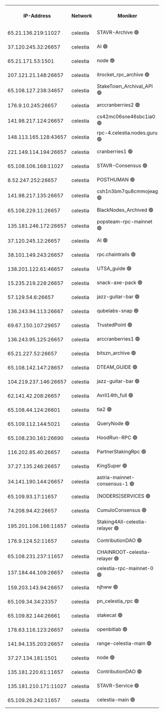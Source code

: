 


<table><tr><th>IP-Address</th><th>Network</th><th>Moniker</th><th>Latest Block Height</th><th>Earliest Block Height</th><th>Catching Up</th><th>Tx Index</th><th>Voting Power</th><th>Version</th><th>Scan Time</th></tr><tr><td>65.21.136.219:11027</td><td>celestia</td><td>STAVR-Archive 🟢</td><td>2761694</td><td>1</td><td>False</td><td>on</td><td>0</td><td>2.3.1</td><td>2024-11-10T19:37:41.255697932UTC</td></tr><tr><td>37.120.245.32:26657</td><td>celestia</td><td>AI 🟢</td><td>2761694</td><td>1</td><td>False</td><td>off</td><td>0</td><td>2.3.1</td><td>2024-11-10T19:37:41.668582341UTC</td></tr><tr><td>65.21.171.53:1501</td><td>celestia</td><td>node 🟢</td><td>2761695</td><td>1</td><td>False</td><td>on</td><td>0</td><td>2.3.1</td><td>2024-11-10T19:37:42.093398307UTC</td></tr><tr><td>207.121.21.148:26657</td><td>celestia</td><td>itrocket_rpc_archive 🟢</td><td>2761175</td><td>1</td><td>False</td><td>on</td><td>0</td><td>2.3.1</td><td>2024-11-10T19:38:21.159679482UTC</td></tr><tr><td>65.108.127.238:34657</td><td>celestia</td><td>StakeTown_Archival_API 🟢</td><td>2761698</td><td>1</td><td>False</td><td>on</td><td>0</td><td>2.3.1</td><td>2024-11-10T19:38:25.704842853UTC</td></tr><tr><td>176.9.10.245:26657</td><td>celestia</td><td>arccranberries2 🟢</td><td>2761702</td><td>1</td><td>False</td><td>on</td><td>0</td><td>2.3.1</td><td>2024-11-10T19:39:11.887260368UTC</td></tr><tr><td>141.98.217.124:26657</td><td>celestia</td><td>cs42mc06sne46sbc1ia0 🟢</td><td>2761703</td><td>1</td><td>False</td><td>on</td><td>0</td><td>2.3.1</td><td>2024-11-10T19:39:18.917134856UTC</td></tr><tr><td>148.113.165.128:43657</td><td>celestia</td><td>rpc-4.celestia.nodes.guru 🟢</td><td>2761704</td><td>1</td><td>False</td><td>on</td><td>0</td><td>2.3.1</td><td>2024-11-10T19:39:38.458671503UTC</td></tr><tr><td>221.149.114.194:26657</td><td>celestia</td><td>cranberries1 🟢</td><td>2761705</td><td>1</td><td>False</td><td>on</td><td>0</td><td>2.3.1</td><td>2024-11-10T19:39:50.094212563UTC</td></tr><tr><td>65.108.106.168:11027</td><td>celestia</td><td>STAVR-Consensus 🟢</td><td>2761705</td><td>1</td><td>False</td><td>on</td><td>0</td><td>2.3.1</td><td>2024-11-10T19:39:52.505145536UTC</td></tr><tr><td>8.52.247.252:26657</td><td>celestia</td><td>POSTHUMAN 🟢</td><td>2761710</td><td>1</td><td>False</td><td>on</td><td>0</td><td>2.3.1</td><td>2024-11-10T19:40:43.001741622UTC</td></tr><tr><td>141.98.217.135:26657</td><td>celestia</td><td>csh1n3bm7qu8cmmojeag 🟢</td><td>2761710</td><td>1</td><td>False</td><td>on</td><td>0</td><td>2.3.1</td><td>2024-11-10T19:40:43.488608203UTC</td></tr><tr><td>65.108.229.11:26657</td><td>celestia</td><td>BlackNodes_Archived 🟢</td><td>2761710</td><td>1</td><td>False</td><td>on</td><td>0</td><td>2.1.2</td><td>2024-11-10T19:40:50.565161204UTC</td></tr><tr><td>135.181.246.172:26657</td><td>celestia</td><td>popsteam-rpc-mainnet 🟢</td><td>2761713</td><td>1</td><td>False</td><td>on</td><td>0</td><td>2.3.1</td><td>2024-11-10T19:41:22.301912580UTC</td></tr><tr><td>37.120.245.12:26657</td><td>celestia</td><td>AI 🟢</td><td>2761714</td><td>1</td><td>False</td><td>off</td><td>0</td><td>2.3.1</td><td>2024-11-10T19:41:28.934796127UTC</td></tr><tr><td>38.101.149.243:26657</td><td>celestia</td><td>rpc.chaintrails 🟢</td><td>2761714</td><td>1</td><td>False</td><td>on</td><td>0</td><td>2.3.1</td><td>2024-11-10T19:41:36.778689080UTC</td></tr><tr><td>138.201.122.61:46657</td><td>celestia</td><td>UTSA_guide 🟢</td><td>2761717</td><td>1</td><td>False</td><td>on</td><td>0</td><td>2.3.1</td><td>2024-11-10T19:42:05.960988463UTC</td></tr><tr><td>15.235.219.228:26657</td><td>celestia</td><td>snack-axe-pack 🟢</td><td>2761717</td><td>1</td><td>False</td><td>off</td><td>0</td><td>2.1.2</td><td>2024-11-10T19:42:09.060896658UTC</td></tr><tr><td>57.129.54.6:26657</td><td>celestia</td><td>jazz-guitar-bar 🟢</td><td>2761717</td><td>1</td><td>False</td><td>off</td><td>0</td><td>2.1.2</td><td>2024-11-10T19:42:15.510462774UTC</td></tr><tr><td>136.243.94.113:26667</td><td>celestia</td><td>qubelabs-snap 🟢</td><td>2761719</td><td>1</td><td>False</td><td>on</td><td>0</td><td>2.3.1</td><td>2024-11-10T19:42:39.332720400UTC</td></tr><tr><td>69.67.150.107:29657</td><td>celestia</td><td>TrustedPoint 🟢</td><td>2761720</td><td>1</td><td>False</td><td>on</td><td>0</td><td>2.3.1</td><td>2024-11-10T19:42:54.504288863UTC</td></tr><tr><td>136.243.95.125:26657</td><td>celestia</td><td>arccranberries1 🟢</td><td>2761724</td><td>1</td><td>False</td><td>on</td><td>0</td><td>2.3.1</td><td>2024-11-10T19:43:38.353203087UTC</td></tr><tr><td>65.21.227.52:26657</td><td>celestia</td><td>bitszn_archive 🟢</td><td>2761725</td><td>1</td><td>False</td><td>on</td><td>0</td><td>2.3.1</td><td>2024-11-10T19:43:41.189886828UTC</td></tr><tr><td>65.108.142.147:28657</td><td>celestia</td><td>DTEAM_GUIDE 🟢</td><td>2761728</td><td>1</td><td>False</td><td>on</td><td>0</td><td>2.3.1</td><td>2024-11-10T19:44:25.460248883UTC</td></tr><tr><td>104.219.237.146:26657</td><td>celestia</td><td>jazz-guitar-bar 🟢</td><td>2761729</td><td>1</td><td>False</td><td>off</td><td>0</td><td>2.1.2</td><td>2024-11-10T19:44:35.151758696UTC</td></tr><tr><td>62.141.42.208:26657</td><td>celestia</td><td>Avril14th_full 🟢</td><td>2761732</td><td>1</td><td>False</td><td>on</td><td>0</td><td>2.3.1</td><td>2024-11-10T19:45:12.522144450UTC</td></tr><tr><td>65.108.44.124:26601</td><td>celestia</td><td>tia2 🟢</td><td>2371494</td><td>339581</td><td>False</td><td>on</td><td>0</td><td>1.3.0</td><td>2024-11-10T19:37:59.048896369UTC</td></tr><tr><td>65.109.112.144:5021</td><td>celestia</td><td>QueryNode 🟢</td><td>2371494</td><td>1406226</td><td>False</td><td>off</td><td>0</td><td>1.7.0</td><td>2024-11-10T19:42:22.087130671UTC</td></tr><tr><td>65.108.230.161:26690</td><td>celestia</td><td>HoodRun-RPC 🟢</td><td>2371494</td><td>1537165</td><td>False</td><td>off</td><td>0</td><td>1.9.0</td><td>2024-11-10T19:44:32.286388657UTC</td></tr><tr><td>116.202.85.40:26657</td><td>celestia</td><td>PartnerStakingRpc 🟢</td><td>2371494</td><td>1588231</td><td>False</td><td>on</td><td>0</td><td>1.9.0</td><td>2024-11-10T19:38:01.491676189UTC</td></tr><tr><td>37.27.135.246:26657</td><td>celestia</td><td>KingSuper 🟢</td><td>2371494</td><td>1814358</td><td>False</td><td>off</td><td>0</td><td>1.3.0</td><td>2024-11-10T19:38:59.268826525UTC</td></tr><tr><td>34.141.190.144:26657</td><td>celestia</td><td>astria-mainnet-consensus-1 🟢</td><td>2761714</td><td>2371501</td><td>False</td><td>on</td><td>0</td><td>2.3.1</td><td>2024-11-10T19:41:29.241913655UTC</td></tr><tr><td>65.109.93.17:11657</td><td>celestia</td><td>[NODERS]SERVICES 🟢</td><td>2761715</td><td>2371581</td><td>False</td><td>on</td><td>0</td><td>2.1.2</td><td>2024-11-10T19:41:51.210644035UTC</td></tr><tr><td>74.208.94.42:26657</td><td>celestia</td><td>CumuloConsensus 🟢</td><td>2761706</td><td>2384001</td><td>False</td><td>on</td><td>0</td><td>2.3.1</td><td>2024-11-10T19:39:53.323769710UTC</td></tr><tr><td>195.201.106.166:11657</td><td>celestia</td><td>Staking4All-celestia-relayer 🟢</td><td>2761733</td><td>2399575</td><td>False</td><td>off</td><td>0</td><td>2.1.2</td><td>2024-11-10T19:45:23.677707164UTC</td></tr><tr><td>176.9.124.52:11657</td><td>celestia</td><td>ContributionDAO 🟢</td><td>2761725</td><td>2419178</td><td>False</td><td>on</td><td>0</td><td>2.1.2</td><td>2024-11-10T19:43:40.717265354UTC</td></tr><tr><td>65.108.231.237:11657</td><td>celestia</td><td>CHAINROOT-celestia-relayer 🟢</td><td>2761702</td><td>2473086</td><td>False</td><td>on</td><td>0</td><td>2.1.2</td><td>2024-11-10T19:39:14.307223731UTC</td></tr><tr><td>137.184.44.109:26657</td><td>celestia</td><td>celestia-rpc-mainnet-0 🟢</td><td>2761715</td><td>2517150</td><td>False</td><td>on</td><td>0</td><td>2.3.1</td><td>2024-11-10T19:41:50.656114274UTC</td></tr><tr><td>159.203.143.94:26657</td><td>celestia</td><td>njhww 🟢</td><td>2761706</td><td>2640745</td><td>False</td><td>off</td><td>0</td><td>2.3.1</td><td>2024-11-10T19:40:02.402700521UTC</td></tr><tr><td>65.109.34.34:23357</td><td>celestia</td><td>pn_celestia_rpc 🟢</td><td>2761713</td><td>2640752</td><td>False</td><td>on</td><td>0</td><td>2.3.1</td><td>2024-11-10T19:41:21.923809272UTC</td></tr><tr><td>65.109.82.144:26661</td><td>celestia</td><td>stakecat 🟢</td><td>2761715</td><td>2714001</td><td>False</td><td>on</td><td>0</td><td>2.1.2</td><td>2024-11-10T19:41:49.707364229UTC</td></tr><tr><td>178.63.116.123:26657</td><td>celestia</td><td>openbitlab 🟢</td><td>2761697</td><td>2721238</td><td>False</td><td>on</td><td>0</td><td>2.3.1</td><td>2024-11-10T19:38:15.287720324UTC</td></tr><tr><td>141.94.135.203:26657</td><td>celestia</td><td>range-celestia-main 🟢</td><td>2761696</td><td>2723065</td><td>False</td><td>on</td><td>0</td><td>2.1.2</td><td>2024-11-10T19:38:04.415616202UTC</td></tr><tr><td>37.27.134.181:1501</td><td>celestia</td><td>node 🟢</td><td>2761707</td><td>2755923</td><td>False</td><td>off</td><td>0</td><td>2.3.1</td><td>2024-11-10T19:40:15.348974354UTC</td></tr><tr><td>135.181.220.61:11657</td><td>celestia</td><td>ContributionDAO 🟢</td><td>2761710</td><td>2756308</td><td>False</td><td>off</td><td>0</td><td>2.1.2</td><td>2024-11-10T19:40:47.979185456UTC</td></tr><tr><td>135.181.210.171:11027</td><td>celestia</td><td>STAVR-Service 🟢</td><td>2761696</td><td>2758501</td><td>False</td><td>on</td><td>0</td><td>2.3.1</td><td>2024-11-10T19:38:01.985866579UTC</td></tr><tr><td>65.109.26.242:11657</td><td>celestia</td><td>celestia-main 🟢</td><td>2761718</td><td>2759968</td><td>False</td><td>on</td><td>0</td><td>2.3.1</td><td>2024-11-10T19:42:26.589328166UTC</td></tr></table>